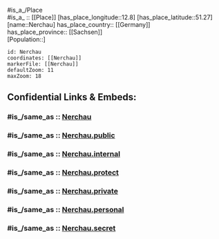﻿---
confidential: public
isDeleted: false
location:
- 51.27
- 12.8
mapmarker: city
mapzoom:
- 7
- 12
SpocWebEntityId: 32778
tags:
- geo/City
type: City
---

#is_a_/Place  
#is_a_ :: [[Place]] 
[has_place_longitude::12.8] 
[has_place_latitude::51.27] 
[name::Nerchau] 
has_place_country:: [[Germany]]  
has_place_province:: [[Sachsen]]  
[Population::] 



```leaflet
id: Nerchau
coordinates: [[Nerchau]] 
markerFile: [[Nerchau]] 
defaultZoom: 11 
maxZoom: 18
```


## Confidential Links & Embeds: 

### #is_/same_as :: [Nerchau](/_Standards/Earth/Continent/Europe/Europe~Central/Germany/Germany~East/Sachsen/counties~Sachsen/Leipzig/cities~Leipzig/Grimma/City/Nerchau.md) 

### #is_/same_as :: [Nerchau.public](/_public/Earth/Continent/Europe/Europe~Central/Germany/Germany~East/Sachsen/counties~Sachsen/Leipzig/cities~Leipzig/Grimma/City/Nerchau.public.md) 

### #is_/same_as :: [Nerchau.internal](/_internal/Earth/Continent/Europe/Europe~Central/Germany/Germany~East/Sachsen/counties~Sachsen/Leipzig/cities~Leipzig/Grimma/City/Nerchau.internal.md) 

### #is_/same_as :: [Nerchau.protect](/_protect/Earth/Continent/Europe/Europe~Central/Germany/Germany~East/Sachsen/counties~Sachsen/Leipzig/cities~Leipzig/Grimma/City/Nerchau.protect.md) 

### #is_/same_as :: [Nerchau.private](/_private/Earth/Continent/Europe/Europe~Central/Germany/Germany~East/Sachsen/counties~Sachsen/Leipzig/cities~Leipzig/Grimma/City/Nerchau.private.md) 

### #is_/same_as :: [Nerchau.personal](/_personal/Earth/Continent/Europe/Europe~Central/Germany/Germany~East/Sachsen/counties~Sachsen/Leipzig/cities~Leipzig/Grimma/City/Nerchau.personal.md) 

### #is_/same_as :: [Nerchau.secret](/_secret/Earth/Continent/Europe/Europe~Central/Germany/Germany~East/Sachsen/counties~Sachsen/Leipzig/cities~Leipzig/Grimma/City/Nerchau.secret.md)

